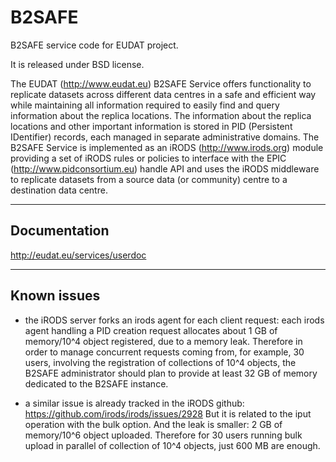 B2SAFE
===========

B2SAFE service code for EUDAT project.

It is released under BSD license.

The EUDAT (http://www.eudat.eu) B2SAFE Service offers functionality to replicate datasets across different data centres in a safe and efficient way while maintaining all information required to easily find and query information about the replica locations. The information about the replica locations and other important information is stored in PID (Persistent IDentifier) records, each managed in separate administrative domains. The B2SAFE Service is implemented as an iRODS (http://www.irods.org) module providing a set of iRODS rules or policies to interface with the EPIC (http://www.pidconsortium.eu) handle API and uses the iRODS middleware to replicate datasets from a source data (or community) centre to a destination data centre.

---------------
Documentation
---------------

http://eudat.eu/services/userdoc

---------------
Known issues
---------------

- the iRODS server forks an irods agent for each client request: each irods agent handling a PID creation request allocates about 1 GB of memory/10^4 object registered, due to a memory leak.
Therefore in order to manage concurrent requests coming from, for example, 30 users, involving the registration of collections of 10^4 objects, the B2SAFE administrator should plan to provide at least 32 GB of memory dedicated to the B2SAFE instance.

- a similar issue is already tracked in the iRODS github:
https://github.com/irods/irods/issues/2928
But it is related to the iput operation with the bulk option.
And the leak is smaller: 2 GB of memory/10^6 object uploaded.
Therefore for 30 users running bulk upload in parallel of collection of 10^4 objects, just 600 MB are enough.
